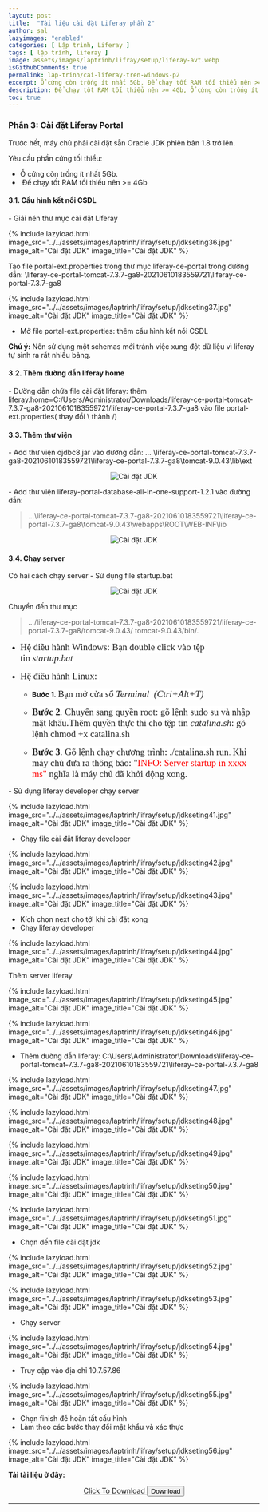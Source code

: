 ```yaml
---
layout: post
title:  "Tài liệu cài đặt Liferay phần 2"
author: sal
lazyimages: "enabled"
categories: [ Lập trình, Liferay ]
tags: [ lập trình, liferay ]
image: assets/images/laptrinh/lifray/setup/liferay-avt.webp
isGithubComments: true
permalink: lap-trinh/cai-liferay-tren-windows-p2
excerpt: Ổ cứng còn trống ít nhất 5Gb, Để chạy tốt RAM tối thiểu nên >= 4Gb,...
description: Để chạy tốt RAM tối thiểu nên >= 4Gb, Ổ cứng còn trống ít nhất 5Gb,...
toc: true
---
```


<style>
    ascolor {
        color: #214ECF;
        font-size: 1.5em
    }

    astext {
        font-weight: bold;
        font-family: var(--font-body-alt)
    }
</style>

<h3>Phần 3: Cài đặt Liferay Portal</h3>
<p>Trước hết, m&aacute;y chủ phải c&agrave;i đặt sẵn Oracle JDK phi&ecirc;n bản 1.8 trở l&ecirc;n.</p><p>Y&ecirc;u cầu phần cứng tối thiểu:</p><ul>	<li>Ổ cứng c&ograve;n trống &iacute;t nhất 5Gb.</li>	<li>&nbsp;Để chạy tốt RAM tối thiểu n&ecirc;n &gt;= 4Gb</li></ul>
<h4>3.1. Cấu hình kết nối CSDL</h4>
- Giải nén thư mục cài đặt Liferay

{% include lazyload.html image_src="../../assets/images/laptrinh/lifray/setup/jdkseting36.jpg" image_alt="Cài đặt JDK" image_title="Cài đặt JDK" %}

Tạo file portal-ext.properties trong thư mục liferay-ce-portal trong đường dẫn: \liferay-ce-portal-tomcat-7.3.7-ga8-20210610183559721\liferay-ce-portal-7.3.7-ga8

{% include lazyload.html image_src="../../assets/images/laptrinh/lifray/setup/jdkseting37.jpg" image_alt="Cài đặt JDK" image_title="Cài đặt JDK" %}

-	Mở file portal-ext.properties: thêm cấu hình kết nối CSDL<br>
<script src="https://gist.github.com/NhamNgocTuanAnh/39aef9731ae7edee74b322e9b0eda06a.js"></script>
<b>Chú ý:</b> Nên sử dụng một schemas mới tránh việc xung đột dữ liệu vì liferay tự sinh ra rất nhiều bảng.
<h4>3.2. Thêm đường dẫn liferay home</h4>
- Đường dẫn chứa file cài đặt liferay: thêm liferay.home=C:/Users/Administrator/Downloads/liferay-ce-portal-tomcat-7.3.7-ga8-20210610183559721/liferay-ce-portal-7.3.7-ga8 vào file portal-ext.properties( thay đổi \ thành /)
<h4>3.3. Thêm thư viện</h4>
-	Add thư viện ojdbc8.jar vào đường dẫn: … \liferay-ce-portal-tomcat-7.3.7-ga8-20210610183559721\liferay-ce-portal-7.3.7-ga8\tomcat-9.0.43\lib\ext
<p style="text-align:center; ">
  <img  src="../../assets/images/laptrinh/lifray/setup/jdkseting38.jpg" alt="Cài đặt JDK"><br>
</p>
-	Add thư viện liferay-portal-database-all-in-one-support-1.2.1 vào đường dẫn:

> …\liferay-ce-portal-tomcat-7.3.7-ga8-20210610183559721\liferay-ce-portal-7.3.7-ga8\tomcat-9.0.43\webapps\ROOT\WEB-INF\lib

<p style="text-align:center; "><img  src="../../assets/images/laptrinh/lifray/setup/jdkseting39.jpg" alt="Cài đặt JDK"><br></p>
<h4>3.4. Chạy server</h4>
Có hai cách chạy server
-	Sử dụng file startup.bat
<p style="text-align:center; ">
  <img  src="../../assets/images/laptrinh/lifray/setup/jdkseting40.jpg" alt="Cài đặt JDK"><br>
</p>
Chuyển đến thư mục

> …/liferay-ce-portal-tomcat-7.3.7-ga8-20210610183559721/liferay-ce-portal-7.3.7-ga8/tomcat-9.0.43/ tomcat-9.0.43/bin/.

<ul>	<li>	<p><span style="display:none">&nbsp;</span><span style="font-size:14pt"><span style="background-color:white"><span style="font-family:&quot;Times New Roman&quot;,serif"><span style="color:#222222">Hệ điều h&agrave;nh Windows: Bạn double click v&agrave;o tệp tin&nbsp;<em>startup.bat</em></span></span></span></span></p>	</li></ul><ul>	<li>	<p><span style="font-size:14pt"><span style="background-color:white"><span style="font-family:&quot;Times New Roman&quot;,serif"><span style="color:#222222">Hệ điều h&agrave;nh Linux:&nbsp;</span></span></span></span></p>	<ul>		<li>		<p><strong>Bước 1</strong>.&nbsp;<span style="font-size:14pt"><span style="background-color:white"><span style="font-family:&quot;Times New Roman&quot;,serif"><span style="color:#222222">Bạn mở cửa sổ&nbsp;<em>Terminal</em>&nbsp;<em>&nbsp;(Ctri+Alt+T)</em></span></span></span></span></p>		</li>		<li>		<p><span style="font-size:14pt"><span style="background-color:white"><span style="font-family:&quot;Times New Roman&quot;,serif"><span style="color:#222222"><strong>Bước 2</strong><em>.&nbsp;</em>Chuyển sang quyền root: g&otilde; lệnh&nbsp;sudo su&nbsp;v&agrave; nhập mật khẩu.Th&ecirc;m quyền thực thi cho tệp tin&nbsp;<em>catalina.sh</em>: g&otilde; lệnh&nbsp;chmod +x&nbsp;catalina.sh</span></span></span></span></p>		</li>		<li>		<p><span style="font-size:14pt"><span style="background-color:white"><span style="font-family:&quot;Times New Roman&quot;,serif"><span style="color:#222222"><strong>Bước 3</strong>.&nbsp;G&otilde; lệnh chạy chương tr&igrave;nh:&nbsp;./catalina.sh run</span></span></span></span>.&nbsp;<span style="font-size:14.0pt"><span style="font-family:&quot;Times New Roman&quot;,serif"><span style="color:#222222">Khi m&aacute;y chủ đưa ra th&ocirc;ng b&aacute;o: &quot;</span></span></span><span style="font-size:14.0pt"><span style="font-family:&quot;Times New Roman&quot;,serif"><span style="color:red">INFO: Server startup in xxxx ms&quot;&nbsp;</span><span style="color:#222222">nghĩa l&agrave; m&aacute;y chủ đ&atilde; khởi động xong.</span></span></span><span style="display:none">&nbsp;</span></p>		</li>	</ul>	</li></ul>
-	Sử dụng liferay developer chạy server

{% include lazyload.html image_src="../../assets/images/laptrinh/lifray/setup/jdkseting41.jpg" image_alt="Cài đặt JDK" image_title="Cài đặt JDK" %}

-	Chạy file cài đặt liferay developer

{% include lazyload.html image_src="../../assets/images/laptrinh/lifray/setup/jdkseting42.jpg" image_alt="Cài đặt JDK" image_title="Cài đặt JDK" %}

{% include lazyload.html image_src="../../assets/images/laptrinh/lifray/setup/jdkseting43.jpg" image_alt="Cài đặt JDK" image_title="Cài đặt JDK" %}

-	Kích chọn next cho tới khi cài đặt xong
-	Chạy liferay developer

{% include lazyload.html image_src="../../assets/images/laptrinh/lifray/setup/jdkseting44.jpg" image_alt="Cài đặt JDK" image_title="Cài đặt JDK" %}

Thêm server liferay

{% include lazyload.html image_src="../../assets/images/laptrinh/lifray/setup/jdkseting45.jpg" image_alt="Cài đặt JDK" image_title="Cài đặt JDK" %}

{% include lazyload.html image_src="../../assets/images/laptrinh/lifray/setup/jdkseting46.jpg" image_alt="Cài đặt JDK" image_title="Cài đặt JDK" %}

-	Thêm đường dẫn liferay: C:\Users\Administrator\Downloads\liferay-ce-portal-tomcat-7.3.7-ga8-20210610183559721\liferay-ce-portal-7.3.7-ga8

{% include lazyload.html image_src="../../assets/images/laptrinh/lifray/setup/jdkseting47.jpg" image_alt="Cài đặt JDK" image_title="Cài đặt JDK" %}

{% include lazyload.html image_src="../../assets/images/laptrinh/lifray/setup/jdkseting48.jpg" image_alt="Cài đặt JDK" image_title="Cài đặt JDK" %}

{% include lazyload.html image_src="../../assets/images/laptrinh/lifray/setup/jdkseting49.jpg" image_alt="Cài đặt JDK" image_title="Cài đặt JDK" %}

{% include lazyload.html image_src="../../assets/images/laptrinh/lifray/setup/jdkseting50.jpg" image_alt="Cài đặt JDK" image_title="Cài đặt JDK" %}

{% include lazyload.html image_src="../../assets/images/laptrinh/lifray/setup/jdkseting51.jpg" image_alt="Cài đặt JDK" image_title="Cài đặt JDK" %}

-	Chọn đến file cài đặt jdk

{% include lazyload.html image_src="../../assets/images/laptrinh/lifray/setup/jdkseting52.jpg" image_alt="Cài đặt JDK" image_title="Cài đặt JDK" %}

{% include lazyload.html image_src="../../assets/images/laptrinh/lifray/setup/jdkseting53.jpg" image_alt="Cài đặt JDK" image_title="Cài đặt JDK" %}

-	Chạy server

{% include lazyload.html image_src="../../assets/images/laptrinh/lifray/setup/jdkseting54.jpg" image_alt="Cài đặt JDK" image_title="Cài đặt JDK" %}

-	Truy cập vào địa chỉ 10.7.57.86

{% include lazyload.html image_src="../../assets/images/laptrinh/lifray/setup/jdkseting55.jpg" image_alt="Cài đặt JDK" image_title="Cài đặt JDK" %}

-	Chọn finish để hoàn tất cấu hình
-	Làm theo các bước thay đổi mật khẩu và xác thực

{% include lazyload.html image_src="../../assets/images/laptrinh/lifray/setup/jdkseting56.jpg" image_alt="Cài đặt JDK" image_title="Cài đặt JDK" %}


<b>Tải tài liệu ở đây:</b>
<center><a class="button" href="https://drive.google.com/file/d/1xP4kCtnGs1204WWUI0bWXO3RYEZcknJA/view?usp=sharing" id="download"><span class="circle" aria-hidden="true"><span class="icon arrow"></span></span> Click To Download </a>
<button class="button" id="btn"><span class="circle" aria-hidden="true"><span class="icon arrow"></span></span> Download </button></center><hr>

<!-- {% include redirect-countdown.html redirect_src="https://drive.google.com/file/d/1xP4kCtnGs1204WWUI0bWXO3RYEZcknJA/view?usp=sharing" redirect_title="WEb hay" %} -->

<script>
    var downloadButton = document.getElementById("download");
    var counter = 15;
    var newElement = document.createElement("p");
    newElement.innerHTML = "";
    var id;
    downloadButton.parentNode.replaceChild(newElement, downloadButton);

    function startDownload() {
        this.style.display = 'none';
        id = setInterval(function() {
            counter--;
            if (counter < 0) {
                newElement.parentNode.replaceChild(downloadButton, newElement);
                clearInterval(id)
            } else {
                newElement.innerHTML = "<astext>Please wait <ascolor>" + counter.toString() + " </ascolor>second.</astext>"
            }
        }, 1000)
    };
    var clickbtn = document.getElementById("btn");
    clickbtn.onclick = startDownload;
</script>

<script>function domReady() {
    var toc = document.getElementById('markdown-toc');
    if (toc) {
        toc.insertAdjacentHTML('beforebegin', '<p><strong>Table of contents</strong></p>');
    }
}

if ( document.addEventListener ) { // Mozilla, Opera, Webkit
    document.addEventListener( 'DOMContentLoaded', function() {
        document.removeEventListener( 'DOMContentLoaded', arguments.callee, false);
        domReady();
    }, false );
} else if ( document.attachEvent ) { // If IE event model is used
    // ensure firing before onload
    document.attachEvent('onreadystatechange', function() {
        if ( document.readyState === 'complete' ) {
            document.detachEvent( 'onreadystatechange', arguments.callee );
            domReady();
        }
    });
}</script>

